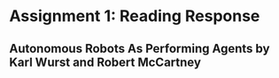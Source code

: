 # Assignment 1: Reading Response

## Autonomous Robots As Performing Agents by Karl Wurst and Robert McCartney

